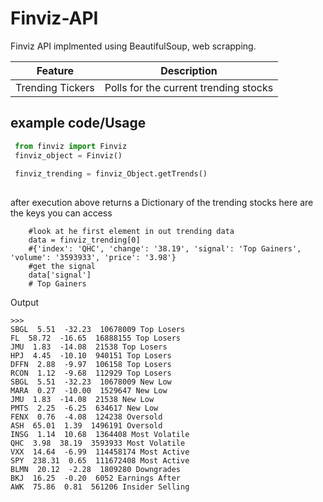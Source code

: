 # Finviz-API
Finviz API implmented using BeautifulSoup, web scrapping.

Feature | Description|
------- | -----------
Trending Tickers | Polls for the current trending stocks

## example code/Usage

```python
 from finviz import Finviz
 finviz_object = Finviz()
 
 finviz_trending = finviz_Object.getTrends()
 
```
after execution above returns a Dictionary of the trending stocks
here are the keys you can access
 ```
     #look at he first element in out trending data
     data = finviz_trending[0]
     #{'index': 'QHC', 'change': '38.19', 'signal': 'Top Gainers', 'volume': '3593933', 'price': '3.98'}
     #get the signal
     data['signal']
     # Top Gainers
 ```
 Output
 ```
 >>>
 SBGL  5.51  -32.23  10678009 Top Losers
FL  58.72  -16.65  16888155 Top Losers
JMU  1.83  -14.08  21538 Top Losers
HPJ  4.45  -10.10  940151 Top Losers
DFFN  2.88  -9.97  106158 Top Losers
RCON  1.12  -9.68  112929 Top Losers
SBGL  5.51  -32.23  10678009 New Low
MARA  0.27  -10.00  1529647 New Low
JMU  1.83  -14.08  21538 New Low
PMTS  2.25  -6.25  634617 New Low
FENX  0.76  -4.08  124238 Oversold
ASH  65.01  1.39  1496191 Oversold
INSG  1.14  10.68  1364408 Most Volatile
QHC  3.98  38.19  3593933 Most Volatile
VXX  14.64  -6.99  114458174 Most Active
SPY  238.31  0.65  111672408 Most Active
BLMN  20.12  -2.28  1809280 Downgrades
BKJ  16.25  -0.20  6052 Earnings After
AWK  75.86  0.81  561206 Insider Selling
 ```


